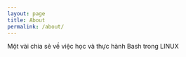 ```yaml
---
layout: page
title: About
permalink: /about/
---
```


Một vài chia sẻ về việc học và thực hành Bash trong LINUX
